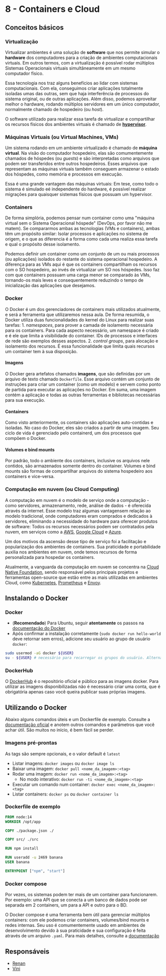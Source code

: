 # 8 - Containers e Cloud

## Conceitos básicos

### Virtualização

Virtualizar ambientes é uma solução de **software** que nos permite simular o **hardware** dos computadores para a criação de ambientes computacionais virtuais. Em outros termos, com a virtualização é possível rodar múltiplos Sistemas Operacionais virtuais simultâneamente em um mesmo computador físico.

Essa tecnologia nos traz alguns benefícios ao lidar com sistemas computacionais. Com ela, conseguimos criar aplicações totalmente isoladas umas das outras, sem que haja interferência de processos do sistema original, ou de outras aplicações. Além disso, podemos aproveitar melhor o hardware, rodando múltiplos servidores em um único computador, normalmente chamado de hospedeiro (ou *host*).

O software utilizado para realizar essa tarefa de virtualizar e compartilhar os recursos físicos dos ambientes virtuais é chamado de [**hypervisor**](https://www.redhat.com/en/topics/virtualization/what-is-a-hypervisor).

### Máquinas Virtuais (ou Virtual Machines, VMs)

Um sistema rodando em um ambiente virtualizado é chamado de **máquina virtual**. Na visão do computador hospedeiro, elas são comumentemente chamados de hóspedes (ou *guests*) e são interpretadas como arquivos que podem ser transferidos entre outros hospedeiros. Esses arquivos que representam as máquinas virtuais também conseguem armazenar o estado dos hóspedes, como memória e processos em execução.

Essa é uma grande vantagem das máquinas virtuais: Em tese, como todo o sistema é simulado eé independente do hardware, é possível realizar migrações para quaisquer sistemas físicos que possuam um hypervisor. 

### Containers

De forma simplória, podemos pensar num container como uma "máquina virtual sem o Sistema Operacional hóspede" (DevOps, por favor não me matem). Se compararmos ambas as tecnologias (VMs e containers), ambas têm um propósito similar: Isolar processos e aplicações no sistema de origem, e o que as diferencia é a forma como cada uma realiza essa tarefa e qual o propósito desse isolamento.

Podemos definir um container como um conjunto de um ou mais processos (ou aplicações) isolados do restante do sistema operacional hospedeiro. A diferença para as VMs aqui é que os containers compartilham os recursos com o SO hospedeiro, ao invés de virtualizar um SO nos hóspedes. Isso faz com que containers possuam uma carga menor se comparado às VMs, tornando-os mais leves e consequentemente reduzindo o tempo de inicialização das aplicações que desejamos. 

### Docker

O Docker é um dos gerenciadores de containers mais utilizados atualmente, e será a ferramenta que utilizaremos nessa aula. De forma resumida, o Docker utiliza duas funcionalidades do kernel do Linux para realizar suas tarefas:
    1. *namespaces*, para prover a camada de isolamento necessária para os containers. Para cada aspecto necessário, um namespace é criado e é ele que limita a visibilidade do container. IDs de processos e interfaces de rede são exemplos desses aspectos.
    2. *control groups*, para alocação e isolamento dos recursos. É essa funcionalidade que limita quais recursos um container tem à sua disposição.

#### Imagens
O Docker gera artefatos chamados **imagens**, que são definidas por um arquivo de texto chamado `Dockerfile`. Esse arquivo contém um conjunto de instruções para criar um container (como um modelo) e servem como ponto de partida para executar as aplicações no Docker. Em suma, uma imagem contém a aplicação e todas as outras ferramentas e bibliotecas necessárias para sua execução.

#### Containers
Como visto anteriormente, os containers são aplicações auto-contidas e isoladas. No caso do Docker, eles são criados a partir de uma imagem. Seu ciclo de vida é gerenciado pelo containerd, um dos processos que compõem o Docker.

#### Volumes e bind mounts
Por padrão, todo o ambiente dos containers, inclusive os arquivos nele contidos, são armazenados somente dentro do container. Volumes e bind mounts são formas de compartilhar arquivos do sistema hospedeiro aos containers e vice-versa.

### Computação em nuvem (ou Cloud Computing)

A computação em nuvem é o modelo de serviço onde a computação - como servidores, armazenamento, rede, análise de dados - é oferecida através da internet. Esse modelo traz algumas vantagensem relação ao modelo tradicional, onde computadores eram comprados e dedicados à servidores, eliminando a necessidade do hardware para oferecer produtos de software: Todos os recursos necessários podem ser contratados pela nuvem, em serviços como a [AWS](https://aws.amazon.com/), [Google Cloud](https://cloud.google.com/) e [Azure](https://azure.microsoft.com/en-us/).

Um dos motivos da ascensão desse tipo de serviço foi a facilitação e popularização dos ambientes de containers. Sua praticidade e portabilidade auxilia nos ambientes em nuvem, onde temos recursos de forma personalizada para hospedar os containers.

Atualmente, a vanguarda da computação em nuvem se concentra na [Cloud Native Foundation](https://www.cncf.io/), sendo responsável pelos principais projetos e ferramentas open-source que estão entre as mais utilizadas em ambientes Cloud, como [Kubernetes](https://kubernetes.io/), [Prometheus](https://prometheus.io/) e [Envoy](https://www.envoyproxy.io/).

## Instalando o Docker

### Docker

* (**Recomendado**) Para Ubuntu, seguir **atentamente** os passos na [documentação do Docker](https://docs.docker.com/engine/install/ubuntu/)
* Após confirmar a instalação corretamente (`sudo docker run hello-world` deve retornar sem erros), adicione seu usuário ao grupo de usuário `docker`:
```sh
sudo usermod -aG docker ${USER}
su - ${USER} # necessário para recarregar os grupos do usuário. Alternativa: reiniciar ou fazer logoff
```

### DockerHub

O [DockerHub](https://hub.docker.com/) é o repositório oficial e público para as imagens docker. Para utilizar as imagens disponibilizadas não é necessário criar uma conta, que é obrigatória apenas caso você queira publicar suas próprias imagens.


## Utilizando o Docker

Abaixo alguns comandos úteis e um Dockerfile de exemplo. Consulte a [documentação oficial](https://docs.docker.com/) e anotem outros comandos e parâmetros que você achar útil. São muitos no início, é bem fácil se perder.

### Imagens pré-prontas

As tags são sempre opcionais, e o valor default é `latest`

* Listar imagens: `docker images` ou `docker image ls`
* Baixar uma imagem: `docker pull <nome_da_imagem>:<tag>`
* Rodar uma imagem: `docker run <nome_da_imagem>:<tag>`
    * No modo interativo: `docker run -ti <nome_da_imagem>:<tag>`
* Executar um comando num container: `docker exec <nome_da_imagem>:<tag>`
* Listar containers: `docker ps` ou `docker container ls`


### Dockerfile de exemplo

```dockerfile
FROM node:14
WORKDIR /opt/app

COPY ./package.json ./

COPY src/ ./src

RUN npm install

RUN useradd -u 2469 banana
USER banana

ENTRYPOINT ["npm", "start"]
```

### Docker compose

Por vezes, os sistemas podem ter mais de um container para funcionarem. Por exemplo: uma API que se conecta a um banco de dados pode ser separada em 2 containers, um para a API e outro para o BD.

O Docker compose é uma ferramenta bem útil para gerenciar múltiplos containers: com ele podemos criar containers, volumes/bind mounts e redes internas. Seu uso é comumentemente usado em ambientes de desenvolvimento devido à sua praticidade e sua configuração é feita através de um arquivo `.yaml`. Para mais detalhes, consulte a [documentação](https://docs.docker.com/compose/)

## Responsáveis
* [Renan](https://github.com/nkzren)
* [Vini]()
